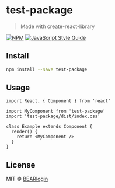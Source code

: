 # test-package

> Made with create-react-library

[![NPM](https://img.shields.io/npm/v/test-package.svg)](https://www.npmjs.com/package/test-package) [![JavaScript Style Guide](https://img.shields.io/badge/code_style-standard-brightgreen.svg)](https://standardjs.com)

## Install

```bash
npm install --save test-package
```

## Usage

```tsx
import React, { Component } from 'react'

import MyComponent from 'test-package'
import 'test-package/dist/index.css'

class Example extends Component {
  render() {
    return <MyComponent />
  }
}
```

## License

MIT © [BEARlogin](https://github.com/BEARlogin)
